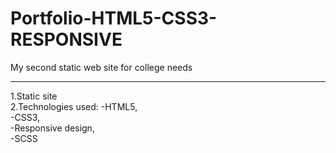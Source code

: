 # Portfolio-HTML5-CSS3-RESPONSIVE
My second static web site for college needs
<hr/>
1.Static site
<br/>
2.Technologies used: 
-HTML5,<br/>
-CSS3,<br/>
-Responsive design,<br/>
-SCSS
